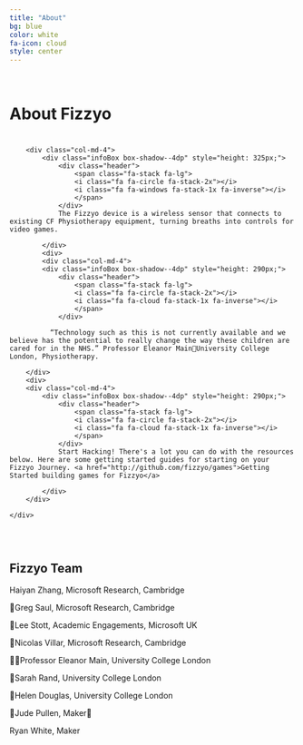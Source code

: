```yaml
---
title: "About"
bg: blue
color: white
fa-icon: cloud
style: center
---
```


<br>

# About Fizzyo

<div class="container-flud" style="margin-top: 40px;">
    <div class="row">

        <div class="col-md-4">
            <div class="infoBox box-shadow--4dp" style="height: 325px;">
                <div class="header">
                    <span class="fa-stack fa-lg">
                    <i class="fa fa-circle fa-stack-2x"></i>
                    <i class="fa fa-windows fa-stack-1x fa-inverse"></i>
                    </span>                
                </div>
                The Fizzyo device is a wireless sensor that connects to existing CF Physiotherapy equipment, turning breaths into controls for video games. 

            </div>    
            <div>
            <div class="col-md-4">
            <div class="infoBox box-shadow--4dp" style="height: 290px;">
                <div class="header">
                    <span class="fa-stack fa-lg">
                    <i class="fa fa-circle fa-stack-2x"></i>
                    <i class="fa fa-cloud fa-stack-1x fa-inverse"></i>
                    </span>                
                </div>
            
              “Technology such as this is not currently available and we believe has the potential to really change the way these children are cared for in the NHS.” Professor Eleanor MainUniversity College London, Physiotherapy.
    
        </div>
        <div>
        <div class="col-md-4">
            <div class="infoBox box-shadow--4dp" style="height: 290px;">
                <div class="header">
                    <span class="fa-stack fa-lg">
                    <i class="fa fa-circle fa-stack-2x"></i>
                    <i class="fa fa-cloud fa-stack-1x fa-inverse"></i>
                    </span>                
                </div>
                Start Hacking! There's a lot you can do with the resources below. Here are some getting started guides for starting on your Fizzyo Journey. <a href="http://github.com/fizzyo/games">Getting Started building games for Fizzyo</a>

            </div>        
        </div>
        
    </div>
</div>

<div style="height: 30px;"></div>

## Fizzyo Team

<p>Haiyan Zhang, Microsoft Research, Cambridge</p>
<p>Greg Saul, Microsoft Research, Cambridge</p>
<p>Lee Stott, Academic Engagements, Microsoft UK</p>
<p>Nicolas Villar, Microsoft Research, Cambridge<p>
<p>Professor Eleanor Main, University College London</p>
<p>Sarah Rand, University College London</p>
<p>Helen Douglas, University College London</p>
<p>Jude Pullen, Maker</p>
<p>Ryan White, Maker</p>



<br>
<br>
<br>